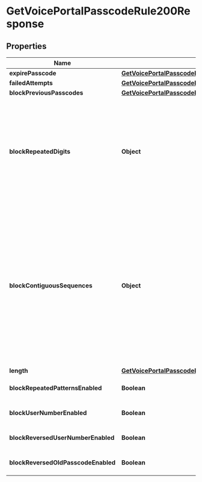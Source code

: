 

# GetVoicePortalPasscodeRule200Response


## Properties

| Name | Type | Description | Notes |
|------------ | ------------- | ------------- | -------------|
|**expirePasscode** | [**GetVoicePortalPasscodeRule200ResponseExpirePasscode**](GetVoicePortalPasscodeRule200ResponseExpirePasscode.md) |  |  [optional] |
|**failedAttempts** | [**GetVoicePortalPasscodeRule200ResponseFailedAttempts**](GetVoicePortalPasscodeRule200ResponseFailedAttempts.md) |  |  [optional] |
|**blockPreviousPasscodes** | [**GetVoicePortalPasscodeRule200ResponseBlockPreviousPasscodes**](GetVoicePortalPasscodeRule200ResponseBlockPreviousPasscodes.md) |  |  [optional] |
|**blockRepeatedDigits** | **Object** | Settings for not allowing single or groups of repeated digits in passcode (for example, 22888, 121212, or 408408).      + enabled: true (boolean) - If enabled, passcode should not contain repeated digits.     + max: &#x60;3&#x60; (number) - Maximum number of digits to be considered as a repeated sequence. The minimum value is 1. The maximum value is 6. |  [optional] |
|**blockContiguousSequences** | **Object** | Settings for not allowing numerical sequence in passcode (for example, 012345 or 987654).      + enabled: true (boolean) - If enabled, do not allow the specified number of ascending or descending digits in a row.     + numberOfAscendingDigits: &#x60;3&#x60; (number) -  Number of ascending digits in sequence. The minimum value is 2. The maximum value is 5.     + numberOfDescendingDigits: &#x60;3&#x60; (number) -  Number of descending digits in sequence. The minimum value is 2. The maximum value is 5. |  [optional] |
|**length** | [**GetVoicePortalPasscodeRule200ResponseLength**](GetVoicePortalPasscodeRule200ResponseLength.md) |  |  [optional] |
|**blockRepeatedPatternsEnabled** | **Boolean** | If enabled, the passcode do not contain repeated pattern. |  [optional] |
|**blockUserNumberEnabled** | **Boolean** | If enabled, the passcode do not allow user phone number or extension. |  [optional] |
|**blockReversedUserNumberEnabled** | **Boolean** | If enabled, the passcode do not allow revered phone number or extension. |  [optional] |
|**blockReversedOldPasscodeEnabled** | **Boolean** | If enabled, the passcode do not allow setting reversed old passcode. |  [optional] |




